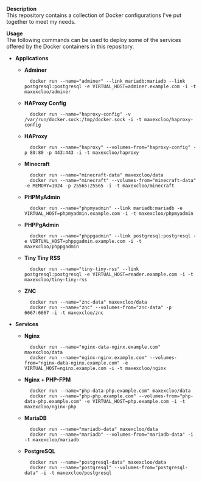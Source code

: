 **Description**  
This repository contains a collection of Docker configurations I've put together to meet my needs.

**Usage**  
The following commands can be used to deploy some of the services offered by the Docker containers in this repository.

- **Applications**

  - **Adminer**

          docker run --name="adminer" --link mariadb:mariadb --link postgresql:postgresql -e VIRTUAL_HOST=adminer.example.com -i -t maxexcloo/adminer

  - **HAProxy Config**

          docker run --name="haproxy-config" -v /var/run/docker.sock:/tmp/docker.sock -i -t maxexcloo/haproxy-config

  - **HAProxy**

          docker run --name="haproxy" --volumes-from="haproxy-config" -p 80:80 -p 443:443 -i -t maxexcloo/haproxy

  - **Minecraft**

          docker run --name="minecraft-data" maxexcloo/data
          docker run --name="minecraft" --volumes-from="minecraft-data" -e MEMORY=1024 -p 25565:25565 -i -t maxexcloo/minecraft

  - **PHPMyAdmin**

          docker run --name="phpmyadmin" --link mariadb:mariadb -e VIRTUAL_HOST=phpmyadmin.example.com -i -t maxexcloo/phpmyadmin

  - **PHPPgAdmin**

          docker run --name="phppgadmin" --link postgresql:postgresql -e VIRTUAL_HOST=phppgadmin.example.com -i -t maxexcloo/phppgadmin

  - **Tiny Tiny RSS**

          docker run --name="tiny-tiny-rss" --link postgresql:postgresql -e VIRTUAL_HOST=reader.example.com -i -t maxexcloo/tiny-tiny-rss

  - **ZNC**

          docker run --name="znc-data" maxexcloo/data
          docker run --name="znc" --volumes-from="znc-data" -p 6667:6667 -i -t maxexcloo/znc

- **Services**

  - **Nginx**
	
          docker run --name="nginx-data-nginx.example.com" maxexcloo/data
          docker run --name="nginx-nginx.example.com" --volumes-from="nginx-data-nginx.example.com" -e VIRTUAL_HOST=nginx.example.com -i -t maxexcloo/nginx
	
  - **Nginx + PHP-FPM**
	
          docker run --name="php-data-php.example.com" maxexcloo/data
          docker run --name="php-php.example.com" --volumes-from="php-data-php.example.com" -e VIRTUAL_HOST=php.example.com -i -t maxexcloo/nginx-php
	
  - **MariaDB** 
	
          docker run --name="mariadb-data" maxexcloo/data
          docker run --name="mariadb" --volumes-from="mariadb-data" -i -t maxexcloo/mariadb
	
  - **PostgreSQL**
	
          docker run --name="postgresql-data" maxexcloo/data
          docker run --name="postgresql" --volumes-from="postgresql-data" -i -t maxexcloo/postgresql
